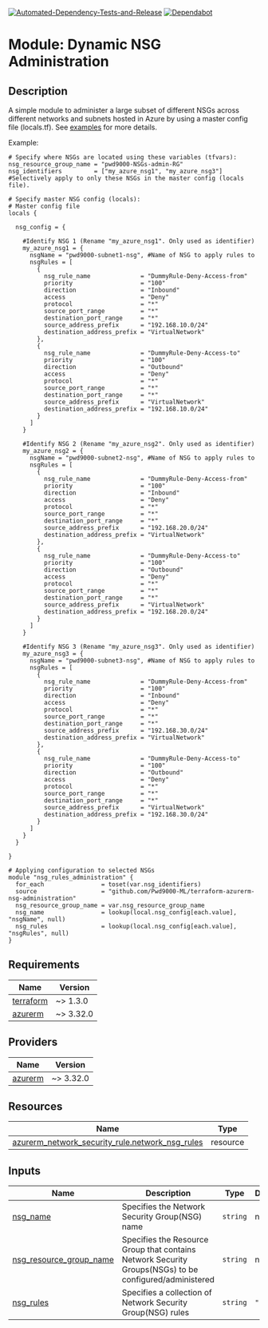 [![Automated-Dependency-Tests-and-Release](https://github.com/Pwd9000-ML/terraform-azurerm-nsg-administration/actions/workflows/dependency-tests.yml/badge.svg)](https://github.com/Pwd9000-ML/terraform-azurerm-nsg-administration/actions/workflows/dependency-tests.yml) [![Dependabot](https://badgen.net/badge/Dependabot/enabled/green?icon=dependabot)](https://dependabot.com/)

# Module: Dynamic NSG Administration

## Description

A simple module to administer a large subset of different NSGs across different networks and subnets hosted in Azure by using a master config file (locals.tf).
See [examples](https://github.com/Pwd9000-ML/terraform-azurerm-nsg-administration/tree/master/examples/dynamic_nsg_config_1) for more details.

Example:

```hcl
# Specify where NSGs are located using these variables (tfvars):
nsg_resource_group_name = "pwd9000-NSGs-admin-RG"
nsg_identifiers         = ["my_azure_nsg1", "my_azure_nsg3"] #Selectively apply to only these NSGs in the master config (locals file).

# Specify master NSG config (locals):
# Master config file
locals {

  nsg_config = {

    #Identify NSG 1 (Rename "my_azure_nsg1". Only used as identifier)
    my_azure_nsg1 = {
      nsgName = "pwd9000-subnet1-nsg", #Name of NSG to apply rules to
      nsgRules = [
        {
          nsg_rule_name              = "DummyRule-Deny-Access-from"
          priority                   = "100"
          direction                  = "Inbound"
          access                     = "Deny"
          protocol                   = "*"
          source_port_range          = "*"
          destination_port_range     = "*"
          source_address_prefix      = "192.168.10.0/24"
          destination_address_prefix = "VirtualNetwork"
        },
        {
          nsg_rule_name              = "DummyRule-Deny-Access-to"
          priority                   = "100"
          direction                  = "Outbound"
          access                     = "Deny"
          protocol                   = "*"
          source_port_range          = "*"
          destination_port_range     = "*"
          source_address_prefix      = "VirtualNetwork"
          destination_address_prefix = "192.168.10.0/24"
        }
      ]
    }

    #Identify NSG 2 (Rename "my_azure_nsg2". Only used as identifier)
    my_azure_nsg2 = {
      nsgName = "pwd9000-subnet2-nsg", #Name of NSG to apply rules to
      nsgRules = [
        {
          nsg_rule_name              = "DummyRule-Deny-Access-from"
          priority                   = "100"
          direction                  = "Inbound"
          access                     = "Deny"
          protocol                   = "*"
          source_port_range          = "*"
          destination_port_range     = "*"
          source_address_prefix      = "192.168.20.0/24"
          destination_address_prefix = "VirtualNetwork"
        },
        {
          nsg_rule_name              = "DummyRule-Deny-Access-to"
          priority                   = "100"
          direction                  = "Outbound"
          access                     = "Deny"
          protocol                   = "*"
          source_port_range          = "*"
          destination_port_range     = "*"
          source_address_prefix      = "VirtualNetwork"
          destination_address_prefix = "192.168.20.0/24"
        }
      ]
    }

    #Identify NSG 3 (Rename "my_azure_nsg3". Only used as identifier)
    my_azure_nsg3 = {
      nsgName = "pwd9000-subnet3-nsg", #Name of NSG to apply rules to
      nsgRules = [
        {
          nsg_rule_name              = "DummyRule-Deny-Access-from"
          priority                   = "100"
          direction                  = "Inbound"
          access                     = "Deny"
          protocol                   = "*"
          source_port_range          = "*"
          destination_port_range     = "*"
          source_address_prefix      = "192.168.30.0/24"
          destination_address_prefix = "VirtualNetwork"
        },
        {
          nsg_rule_name              = "DummyRule-Deny-Access-to"
          priority                   = "100"
          direction                  = "Outbound"
          access                     = "Deny"
          protocol                   = "*"
          source_port_range          = "*"
          destination_port_range     = "*"
          source_address_prefix      = "VirtualNetwork"
          destination_address_prefix = "192.168.30.0/24"
        }
      ]
    }
  }

}

# Applying configuration to selected NSGs
module "nsg_rules_administration" {
  for_each                = toset(var.nsg_identifiers)
  source                  = "github.com/Pwd9000-ML/terraform-azurerm-nsg-administration"
  nsg_resource_group_name = var.nsg_resource_group_name
  nsg_name                = lookup(local.nsg_config[each.value], "nsgName", null)
  nsg_rules               = lookup(local.nsg_config[each.value], "nsgRules", null)
}
```

## Requirements

| Name | Version |
|------|---------|
| <a name="requirement_terraform"></a> [terraform](#requirement\_terraform) | ~> 1.3.0 |
| <a name="requirement_azurerm"></a> [azurerm](#requirement\_azurerm) | ~> 3.32.0 |

## Providers

| Name | Version |
|------|---------|
| <a name="provider_azurerm"></a> [azurerm](#provider\_azurerm) | ~> 3.32.0 |

## Resources

| Name | Type |
|------|------|
| [azurerm_network_security_rule.network_nsg_rules](https://registry.terraform.io/providers/hashicorp/azurerm/latest/docs/resources/network_security_rule) | resource |

## Inputs

| Name | Description | Type | Default | Required |
|------|-------------|------|---------|:--------:|
| <a name="input_nsg_name"></a> [nsg\_name](#input\_nsg\_name) | Specifies the Network Security Group(NSG) name | `string` | n/a | yes |
| <a name="input_nsg_resource_group_name"></a> [nsg\_resource\_group\_name](#input\_nsg\_resource\_group\_name) | Specifies the Resource Group that contains Network Security Groups(NSGs) to be configured/administered | `string` | n/a | yes |
| <a name="input_nsg_rules"></a> [nsg\_rules](#input\_nsg\_rules) | Specifies a collection of Network Security Group(NSG) rules | `string` | `""` | no |
